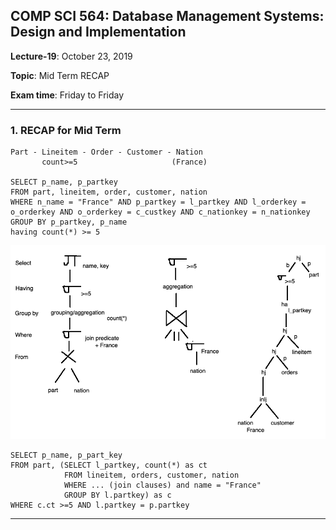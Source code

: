 ## COMP SCI 564: Database Management Systems: Design and Implementation

**Lecture-19**: October 23, 2019 <br/>

**Topic**: Mid Term RECAP

**Exam time**: Friday to Friday

---

### **1\. RECAP for Mid Term**

```
Part - Lineitem - Order - Customer - Nation
       count>=5                     (France)

SELECT p_name, p_partkey
FROM part, lineitem, order, customer, nation
WHERE n_name = "France" AND p_partkey = l_partkey AND l_orderkey = o_orderkey AND o_orderkey = c_custkey AND c_nationkey = n_nationkey
GROUP BY p_partkey, p_name
having count(*) >= 5
```

![](Relational&#32;Algebra.png)

```
SELECT p_name, p_part_key
FROM part, (SELECT l_partkey, count(*) as ct
            FROM lineitem, orders, customer, nation
            WHERE ... (join clauses) and name = "France"
            GROUP BY l.partkey) as c
WHERE c.ct >=5 AND l.partkey = p.partkey

```

---
